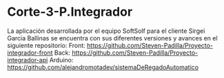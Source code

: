 # Corte-3-P.Integrador
La aplicación desarrollada por el equipo SoftSolf para el cliente Sirgei Garcia Ballinas se encuentra con sus diferentes versiones y avances en el siguiente repositorio:
Front: https://github.com/Steven-Padilla/Proyecto-integrador-front
Back:
https://github.com/Steven-Padilla/Proyecto-integrador-api
Arduino:
https://github.com/alejandromotadev/sistemaDeRegadoAutomatico
